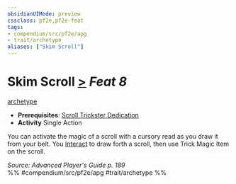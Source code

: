 ```yaml
---
obsidianUIMode: preview
cssclass: pf2e,pf2e-feat
tags:
- compendium/src/pf2e/apg
- trait/archetype
aliases: ["Skim Scroll"]
---
```

# Skim Scroll  [>](../../rules/core-rulebook/chapter-9-playing-the-game.md#Actions "Single Action") *Feat 8*  
[archetype](../../rules/traits/archetype.md)  

- **Prerequisites**: [Scroll Trickster Dedication](scroll-trickster-dedication-apg.md)
- **Activity** Single Action

You can activate the magic of a scroll with a cursory read as you draw it from your belt. You [Interact](../../rules/actions/interact.md) to draw forth a scroll, then use Trick Magic Item on the scroll.

*Source: Advanced Player's Guide p. 189*  
%% #compendium/src/pf2e/apg #trait/archetype %%